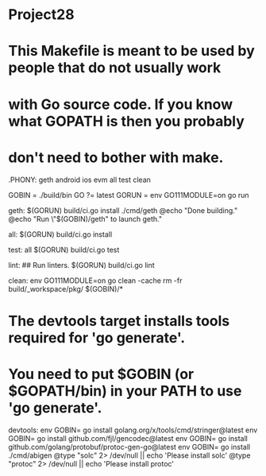 # Project28
# This Makefile is meant to be used by people that do not usually work
# with Go source code. If you know what GOPATH is then you probably
# don't need to bother with make.

.PHONY: geth android ios evm all test clean

GOBIN = ./build/bin
GO ?= latest
GORUN = env GO111MODULE=on go run

geth:
	$(GORUN) build/ci.go install ./cmd/geth
	@echo "Done building."
	@echo "Run \"$(GOBIN)/geth\" to launch geth."

all:
	$(GORUN) build/ci.go install

test: all
	$(GORUN) build/ci.go test

lint: ## Run linters.
	$(GORUN) build/ci.go lint

clean:
	env GO111MODULE=on go clean -cache
	rm -fr build/_workspace/pkg/ $(GOBIN)/*

# The devtools target installs tools required for 'go generate'.
# You need to put $GOBIN (or $GOPATH/bin) in your PATH to use 'go generate'.

devtools:
	env GOBIN= go install golang.org/x/tools/cmd/stringer@latest
	env GOBIN= go install github.com/fjl/gencodec@latest
	env GOBIN= go install github.com/golang/protobuf/protoc-gen-go@latest
	env GOBIN= go install ./cmd/abigen
	@type "solc" 2> /dev/null || echo 'Please install solc'
	@type "protoc" 2> /dev/null || echo 'Please install protoc'

